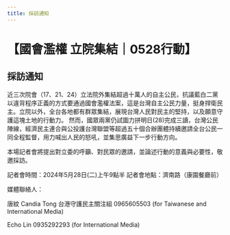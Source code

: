 ```yaml
---
title: 採訪通知
---
```


# 【國會濫權 立院集結｜0528行動】
## 採訪通知

近三次院會（17、21、24）立法院外集結超過十萬人的自主公民，抗議藍白二黨以違背程序正義的方式要通過國會濫權法案，這是台灣自主公民力量，挺身捍衛民主。立院以外，全台各地都有群眾集結，展現台灣人民對民主的堅持，以及願意守護這塊土地的行動力。
然而，國眾兩黨仍試圖力拼明日(28)完成三讀，台灣公民陣線，經濟民主連合與公投護台灣聯盟等超過五十個合辦團體持續邀請全台公民一同全程監督，用力喊出人民的怒吼，並集思廣益下一步行動方向。

本場記者會將提出對立委的呼籲、對民眾的邀請，並論述行動的意義與必要性，敬邀採訪。


記者會時間：2024年5月28日(二)上午9點半
記者會地點：濟南路（康園餐廳前）

媒體聯絡人：

唐紋 Candia Tong 台港守護民主關注組 0965605503 (for Taiwanese and International Media)

Echo Lin 0935292293 (for International Media)